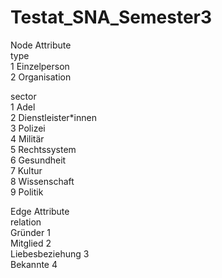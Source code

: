 # Testat_SNA_Semester3

Node Attribute																									
type																									
1	Einzelperson																								
2	Organisation																								
																									
sector																									
1	Adel																								
2	Dienstleister*innen																								
3	Polizei																								
4	Militär																								
5	Rechtssystem																								
6	Gesundheit																								
7	Kultur																								
8	Wissenschaft																								
9	Politik																								
																									
																									
Edge Attribute																									
relation																									
Gründer	1																								
Mitglied	2																								
Liebesbeziehung	3																								
Bekannte	4																								
																									
																									
																									
																									
																									
																									
	
																									
																									
																									
